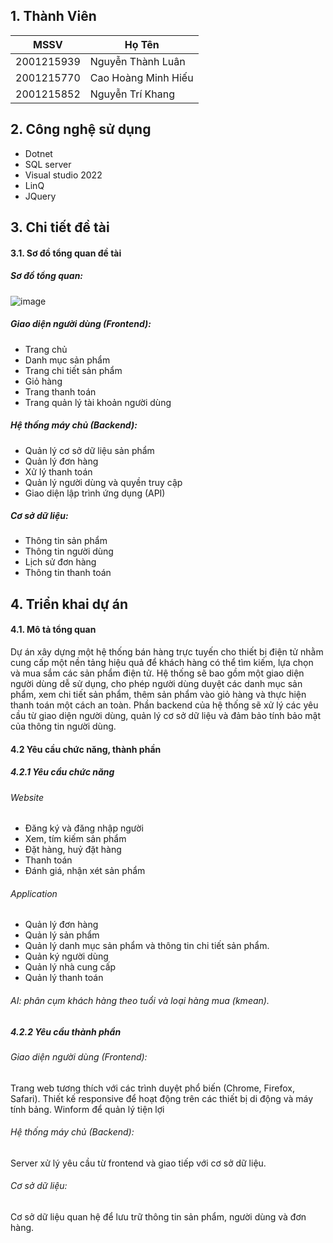 ## 1. Thành Viên
| MSSV | Họ Tên |
| ------ | ------ |
| 2001215939 | Nguyễn Thành Luân|
| 2001215770 | Cao Hoàng Minh Hiếu |
| 2001215852 | Nguyễn Trí Khang |
## 2. Công nghệ sử dụng
- Dotnet
- SQL server
- Visual studio 2022
- LinQ
- JQuery
## 3. Chi tiết đề tài
#### 3.1. Sơ đồ tổng quan đề tài 
##### Sơ đồ tổng quan:
![image](https://github.com/user-attachments/assets/6215b218-b9c6-4b4a-83f5-b776173e6c4e)

##### Giao diện người dùng (Frontend):
- Trang chủ
- Danh mục sản phẩm
- Trang chi tiết sản phẩm
- Giỏ hàng
- Trang thanh toán
- Trang quản lý tài khoản người dùng
##### Hệ thống máy chủ (Backend):
- Quản lý cơ sở dữ liệu sản phẩm
- Quản lý đơn hàng
- Xử lý thanh toán
- Quản lý người dùng và quyền truy cập
- Giao diện lập trình ứng dụng (API)
##### Cơ sở dữ liệu:
- Thông tin sản phẩm
- Thông tin người dùng
- Lịch sử đơn hàng
- Thông tin thanh toán
## 4. Triển khai dự án 
#### 4.1. Mô tả tổng quan
Dự án xây dựng một hệ thống bán hàng trực tuyến cho thiết bị điện tử nhằm cung cấp một nền tảng hiệu quả để khách hàng có thể tìm kiếm, lựa chọn và mua sắm các sản phẩm điện tử. Hệ thống sẽ bao gồm một giao diện người dùng dễ sử dụng, cho phép người dùng duyệt các danh mục sản phẩm, xem chi tiết sản phẩm, thêm sản phẩm vào giỏ hàng và thực hiện thanh toán một cách an toàn. Phần backend của hệ thống sẽ xử lý các yêu cầu từ giao diện người dùng, quản lý cơ sở dữ liệu và đảm bảo tính bảo mật của thông tin người dùng.
#### 4.2 Yêu cầu chức năng, thành phần
##### 4.2.1 Yêu cầu chức năng
###### Website
- Đăng ký và đăng nhập người
- Xem, tím kiếm sản phẩm
- Đặt hàng, huỷ đặt hàng
- Thanh toán
- Đánh giá, nhận xét sản phẩm
###### Application
- Quản lý đơn hàng
- Quản lý sản phẩm
- Quản lý danh mục sản phẩm và thông tin chi tiết sản phẩm.
- Quản ký người dùng
- Quản lý nhà cung cấp
- Quản lý thanh toán
###### AI: phân cụm khách hàng theo tuổi và loại hàng mua (kmean).
##### 4.2.2 Yêu cầu thành phần
###### Giao diện người dùng (Frontend):
Trang web tương thích với các trình duyệt phổ biến (Chrome, Firefox, Safari).
Thiết kế responsive để hoạt động trên các thiết bị di động và máy tính bảng.
Winform để quản lý tiện lợi
###### Hệ thống máy chủ (Backend):
Server xử lý yêu cầu từ frontend và giao tiếp với cơ sở dữ liệu.
###### Cơ sở dữ liệu:
Cơ sở dữ liệu quan hệ để lưu trữ thông tin sản phẩm, người dùng và đơn hàng.
